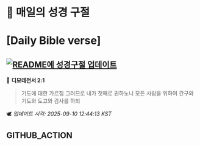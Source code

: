 # 🙏 매일의 성경 구절
# [Daily Bible verse]
## [![README에 성경구절 업데이트](https://github.com/DONGSUKA/first_test/actions/workflows/update-readme-bible.yml/badge.svg)](https://github.com/DONGSUKA/first_test/actions/workflows/update-readme-bible.yml)
<!-- START_BIBLE_VERSE -->
📖 **디모데전서 2:1**
> 기도에 대한 가르침 그러므로 내가 첫째로 권하노니 모든 사람을 위하여 간구와 기도와 도고와 감사를 하되

🕊️ _업데이트 시각: 2025-09-10 12:44:13 KST_
  <!-- END_BIBLE_VERSE -->
## GITHUB_ACTION
